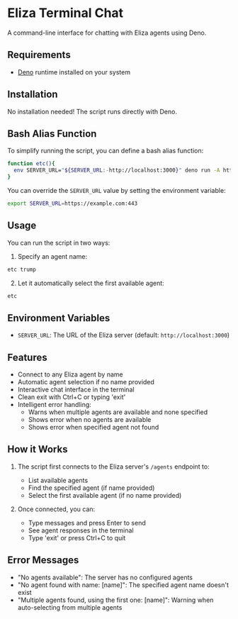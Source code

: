 # Eliza Terminal Chat

A command-line interface for chatting with Eliza agents using Deno.

## Requirements

- [Deno](https://deno.land/) runtime installed on your system

## Installation

No installation needed! The script runs directly with Deno.

## Bash Alias Function

To simplify running the script, you can define a bash alias function:

```bash
function etc(){
  env SERVER_URL="${SERVER_URL:-http://localhost:3000}" deno run -A https://raw.githubusercontent.com/btwiuse/eliza-terminal-chat/refs/heads/main/terminal-chat.ts "$@"
}
```

You can override the `SERVER_URL` value by setting the environment variable:

```bash
export SERVER_URL=https://example.com:443
```

## Usage

You can run the script in two ways:

1. Specify an agent name:
```bash
etc trump
```

2. Let it automatically select the first available agent:
```bash
etc
```

## Environment Variables

- `SERVER_URL`: The URL of the Eliza server (default: `http://localhost:3000`)

## Features

- Connect to any Eliza agent by name
- Automatic agent selection if no name provided
- Interactive chat interface in the terminal
- Clean exit with Ctrl+C or typing 'exit'
- Intelligent error handling:
  - Warns when multiple agents are available and none specified
  - Shows error when no agents are available
  - Shows error when specified agent not found

## How it Works

1. The script first connects to the Eliza server's `/agents` endpoint to:
   - List available agents
   - Find the specified agent (if name provided)
   - Select the first available agent (if no name provided)

2. Once connected, you can:
   - Type messages and press Enter to send
   - See agent responses in the terminal
   - Type 'exit' or press Ctrl+C to quit

## Error Messages

- "No agents available": The server has no configured agents
- "No agent found with name: [name]": The specified agent name doesn't exist
- "Multiple agents found, using the first one: [name]": Warning when auto-selecting from multiple agents
